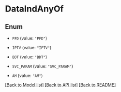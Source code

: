 # DataIndAnyOf

## Enum


* `PFD` (value: `"PFD"`)

* `IPTV` (value: `"IPTV"`)

* `BDT` (value: `"BDT"`)

* `SVC_PARAM` (value: `"SVC_PARAM"`)

* `AM` (value: `"AM"`)


[[Back to Model list]](../README.md#documentation-for-models) [[Back to API list]](../README.md#documentation-for-api-endpoints) [[Back to README]](../README.md)


